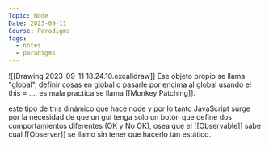 ```yaml
---
Topic: Node
Date: 2023-09-11
Course: Paradigms
tags:
  - notes
  - paradigms
---
```

![[Drawing 2023-09-11 18.24.10.excalidraw]]
Ese objeto propio se llama "global", definir cosas en global o pasarle por encima al global usando el this = ..., es mala practica se llama [[Monkey Patching]].

este tipo de this dinámico que hace node y por lo tanto JavaScript surge por la necesidad de que un gui tenga solo un botón que define dos comportamientos diferentes (OK y No OK), osea que el [[Observable]] sabe cual [[Observer]] se llamo sin tener que hacerlo tan estático.
